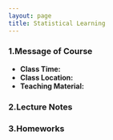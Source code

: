 ```yaml
---
layout: page
title: Statistical Learning
---
```


### 1.Message of Course
* **Class Time:**
* **Class Location:**
* **Teaching Material:**

### 2.Lecture Notes

### 3.Homeworks

